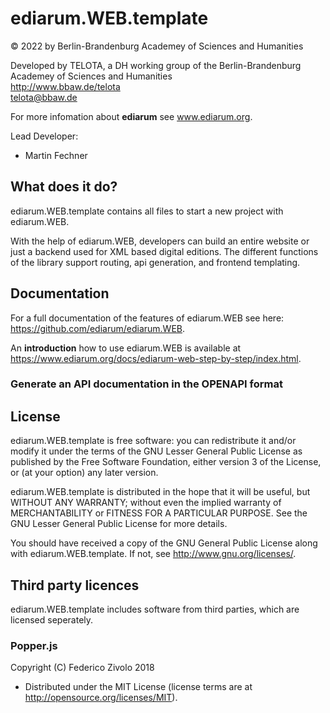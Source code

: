 # ediarum.WEB.template

© 2022 by Berlin-Brandenburg Academey of Sciences and Humanities

Developed by TELOTA, a DH working group of the Berlin-Brandenburg Academey of Sciences and Humanities  
http://www.bbaw.de/telota  
telota@bbaw.de

For more infomation about **ediarum** see www.ediarum.org.

Lead Developer:

* Martin Fechner


## What does it do?

ediarum.WEB.template contains all files to start a new project with ediarum.WEB.

With the help of ediarum.WEB, developers can build an entire website or just a backend used for XML based digital editions. The different functions of the library support routing, api generation, and frontend templating.

## Documentation

For a full documentation of the features of ediarum.WEB see here: <https://github.com/ediarum/ediarum.WEB>.

An **introduction** how to use ediarum.WEB is available at https://www.ediarum.org/docs/ediarum-web-step-by-step/index.html.


### Generate an API documentation in the OPENAPI format

## License

ediarum.WEB.template is free software: you can redistribute it and/or modify it under the terms of the GNU Lesser General Public License as published by the Free Software Foundation, either version 3 of the License, or (at your option) any later version.

ediarum.WEB.template is distributed in the hope that it will be useful,
but WITHOUT ANY WARRANTY; without even the implied warranty of
MERCHANTABILITY or FITNESS FOR A PARTICULAR PURPOSE.  See the
GNU Lesser General Public License for more details.

You should have received a copy of the GNU General Public License
along with ediarum.WEB.template.  If not, see <http://www.gnu.org/licenses/>.

## Third party licences

ediarum.WEB.template includes software from third parties, which are licensed seperately.

### Popper.js

Copyright (C) Federico Zivolo 2018

* Distributed under the MIT License (license terms are at http://opensource.org/licenses/MIT).
